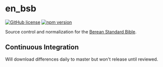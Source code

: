# en_bsb
[![GitHub license](https://img.shields.io/github/license/openbible-io/en_bsb?style=for-the-badge)](./LICENSE.md)
[![npm version](https://img.shields.io/npm/v/@openbible/en_bsb.svg?style=for-the-badge)](https://www.npmjs.com/package/@openbible/en_bsb)

Source control and normalization for the [Berean Standard Bible](https://bereanbible.com/).

## Continuous Integration
Will download differences daily to master but won't release until reviewed.
